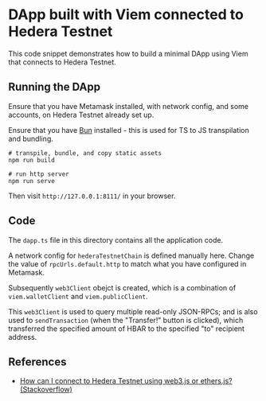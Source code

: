 # DApp built with Viem connected to Hedera Testnet

This code snippet demonstrates how to build a minimal DApp using Viem
that connects to Hedera Testnet.

## Running the DApp

Ensure that you have Metamask installed, with network config,
and some accounts, on Hedera Testnet already set up.

Ensure that you have [Bun](https://bun.sh) installed -
this is used for TS to JS transpilation and bundling.

```shell
# transpile, bundle, and copy static assets
npm run build

# run http server
npm run serve

```

Then visit `http://127.0.0.1:8111/` in your browser.

## Code

The `dapp.ts` file in this directory contains all the application code.

A network config for `hederaTestnetChain` is defined manually here.
Change the value of `rpcUrls.default.http` to match what you have configured in Metamask.

Subsequently `web3Client` obejct is created,
which is a combination of `viem.walletClient` and `viem.publicClient`.

This `web3Client` is used to query multiple read-only JSON-RPCs;
and is also used to `sendTransaction` (when the "Transfer!" button is clicked),
which transferred the specified amount of HBAR to the specified "to" recipient address.

## References

- [How can I connect to Hedera Testnet using web3.js or ethers.js? (Stackoverflow)](https://stackoverflow.com/a/77912632/194982)
